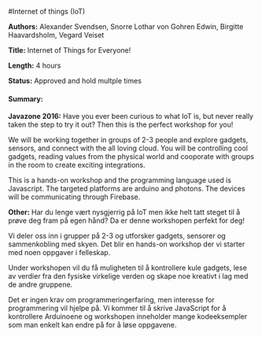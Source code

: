 #Internet of things (IoT)

**Authors:** Alexander Svendsen, Snorre Lothar von Gohren Edwin, Birgitte Haavardsholm, Vegard Veiset

**Title:** Internet of Things for Everyone!

**Length:** 4 hours

**Status:** Approved and hold multple times 

#### Summary:
**Javazone 2016:** Have you ever been curious to what IoT is, but never really taken the step to try it out? Then this is the perfect workshop for you!

We will be working together in groups of 2-3 people and explore gadgets, sensors, and connect with the all loving cloud. 
You will be controlling cool gadgets, reading values from the physical world and cooporate with groups in the room to create exciting integrations.

This is a hands-on workshop and the programming language used is Javascript. 
The targeted platforms are arduino and photons. The devices will be communicating through Firebase.

**Other:** Har du lenge vært nysgjerrig på IoT men ikke helt tatt steget til å prøve deg fram på egen hånd? 
Da er denne workshopen perfekt for deg! 

Vi deler oss inn i grupper på 2-3 og utforsker gadgets, sensorer og sammenkobling med skyen. 
Det blir en hands-on workshop der vi starter med noen oppgaver i felleskap. 

Under workshopen vil du få muligheten til å kontrollere kule gadgets, 
lese av verdier fra den fysiske virkelige verden og skape noe kreativt i lag med de andre gruppene.

Det er ingen krav om programmeringerfaring, men interesse for programmering vil hjelpe på. 
Vi kommer til å skrive JavaScript for å kontrollere Arduinoene og workshopen inneholder mange kodeeksempler 
som man enkelt kan endre på for å løse oppgavene.
